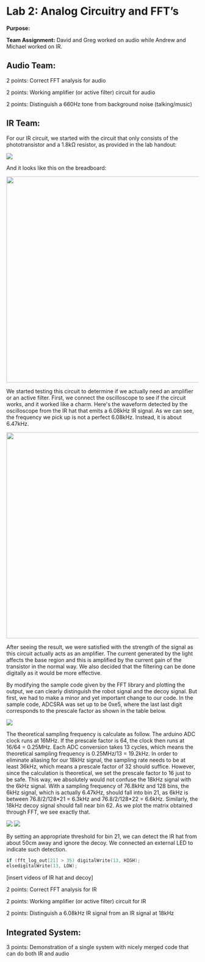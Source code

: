 #  Lab 2: Analog Circuitry and FFT’s

**Purpose:**

**Team Assignment:** David and Greg worked on audio while Andrew and Michael worked on IR.

## Audio Team:

2 points: Correct FFT analysis for audio

2 points: Working amplifier (or active filter) circuit for audio

2 points: Distinguish a 660Hz tone from background noise (talking/music)

## IR Team:

For our IR circuit, we started with the circuit that only consists of the phototransistor and a 1.8kΩ resistor, as provided in the lab handout:

<img src="https://cei-lab.github.io/ece3400-2018/images/lab2_phototransistor_schem.png"/>

And it looks like this on the breadboard:

<img src="https://user-images.githubusercontent.com/42748229/46548398-fa06c080-c89c-11e8-80ef-c81fa1885d85.png" width="720" height="540"/>

We started testing this circuit to determine if we actually need an amplifier or an active filter. First, we connect the oscilloscope to see if the circuit works, and it worked like a charm. Here's the waveform detected by the oscilloscope from the IR hat that emits a 6.08kHz IR signal. As we can see, the frequency we pick up is not a perfect 6.08kHz. Instead, it is about 6.47kHz.

<img src="https://user-images.githubusercontent.com/42748229/46548656-b2346900-c89d-11e8-9019-e88dd62f9795.jpeg" width="720" height="540"/>

After seeing the result, we were satisfied with the strength of the signal as this circuit actually acts as an amplifier. The current generated by the light affects the base region and this is amplified by the current gain of the transistor in the normal way. We also decided that the filtering can be done digitally as it would be more effective.

By modifying the sample code given by the FFT library and plotting the output, we can clearly distinguish the robot signal and the decoy signal. But first, we had to make a minor and yet important change to our code. In the sample code, ADCSRA was set up to be 0xe5, where the last last digit corresponds to the prescale factor as shown in the table below.

<img src="https://user-images.githubusercontent.com/42748229/46558523-60024080-c8bb-11e8-8624-8f1513b950d4.png"/>

The theoretical sampling frequency is calculate as follow. The arduino ADC clock runs at 16MHz. If the prescale factor is 64, the clock then runs at 16/64 = 0.25MHz. Each ADC conversion takes 13 cycles, which means the theoretical sampling frequency is 0.25MHz/13 = 19.2kHz. In order to eliminate aliasing for our 18kHz signal, the sampling rate needs to be at least 36kHz, which means a prescale factor of 32 should suffice. However, since the calculation is theoretical, we set the prescale factor to 16 just to be safe. This way, we absolutely would not confuse the 18kHz signal with the 6kHz signal. With a sampling frequency of 76.8kHz and 128 bins, the 6kHz signal, which is actually 6.47kHz, should fall into bin 21, as 6kHz is between 76.8/2/128\*21 = 6.3kHz and 76.8/2/128\*22 = 6.6kHz. Similarly, the 18kHz decoy signal should fall near bin 62. As we plot the matrix obtained through FFT, we see exactly that.

<img src="https://user-images.githubusercontent.com/42748229/46559383-3565b700-c8be-11e8-998c-e61b1a442d93.png"/>
<img src="https://user-images.githubusercontent.com/42748229/46559389-3bf42e80-c8be-11e8-90a9-d87d710551df.png"/>

By setting an appropriate threshold for bin 21, we can detect the IR hat from about 50cm away and ignore the decoy. We connected an external LED to indicate such detection.

```cpp
if (fft_log_out[21] > 35) digitalWrite(13, HIGH);
elsedigitalWrite(13, LOW);
```

[insert videos of IR hat and decoy]

2 points: Correct FFT analysis for IR

2 points: Working amplifier (or active filter) circuit for IR

2 points: Distinguish a 6.08kHz IR signal from an IR signal at 18kHz

## Integrated System:

3 points: Demonstration of a single system with nicely merged code that can do both IR and audio
